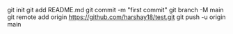 git init
git add README.md
git commit -m "first commit"
git branch -M main
git remote add origin https://github.com/harshay18/test.git
git push -u origin main
